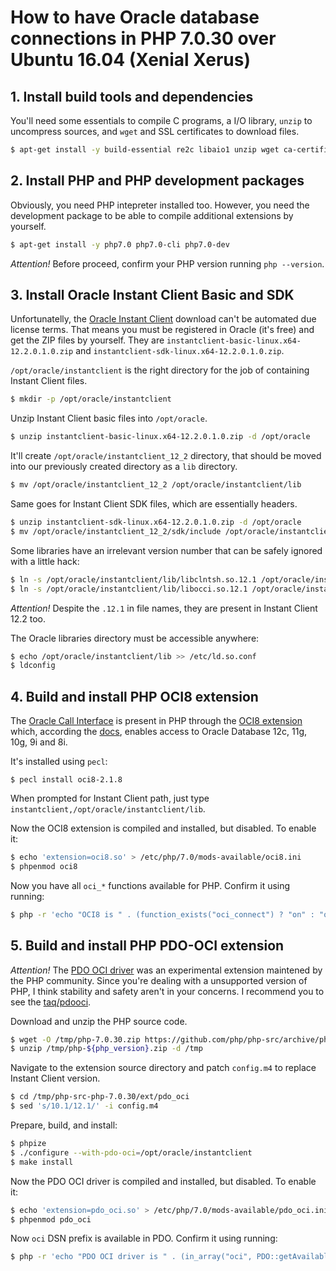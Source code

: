 # How to have Oracle database connections in PHP 7.0.30 over Ubuntu 16.04 (Xenial Xerus)

## 1. Install build tools and dependencies

You'll need some essentials to compile C programs, a I/O library, `unzip` to uncompress sources, and `wget` and SSL
certificates to download files.

```sh
$ apt-get install -y build-essential re2c libaio1 unzip wget ca-certificates
```

## 2. Install PHP and PHP development packages

Obviously, you need PHP intepreter installed too. However, you need the development package to be able to compile
additional extensions by yourself.

```sh
$ apt-get install -y php7.0 php7.0-cli php7.0-dev
```

*Attention!* Before proceed, confirm your PHP version running `php --version`.

## 3. Install Oracle Instant Client Basic and SDK

Unfortunatelly, the [Oracle Instant Client](http://www.oracle.com/technetwork/database/features/instant-client/)
download can't be automated due license terms. That means you must be registered in Oracle (it's free) and get the ZIP
files by yourself. They are `instantclient-basic-linux.x64-12.2.0.1.0.zip` and
`instantclient-sdk-linux.x64-12.2.0.1.0.zip`.

`/opt/oracle/instantclient` is the right directory for the job of containing Instant Client files.

```sh
$ mkdir -p /opt/oracle/instantclient
```

Unzip Instant Client basic files into `/opt/oracle`.

```sh
$ unzip instantclient-basic-linux.x64-12.2.0.1.0.zip -d /opt/oracle
```

It'll create `/opt/oracle/instantclient_12_2` directory, that should be moved into our previously created directory as a
`lib` directory.

```sh
$ mv /opt/oracle/instantclient_12_2 /opt/oracle/instantclient/lib
```

Same goes for Instant Client SDK files, which are essentially headers.

```sh
$ unzip instantclient-sdk-linux.x64-12.2.0.1.0.zip -d /opt/oracle
$ mv /opt/oracle/instantclient_12_2/sdk/include /opt/oracle/instantclient/include
```

Some libraries have an irrelevant version number that can be safely ignored with a little hack:

```sh
$ ln -s /opt/oracle/instantclient/lib/libclntsh.so.12.1 /opt/oracle/instantclient/lib/libclntsh.so
$ ln -s /opt/oracle/instantclient/lib/libocci.so.12.1 /opt/oracle/instantclient/lib/libocci.so
```

*Attention!* Despite the `.12.1` in file names, they are present in Instant Client 12.2 too.

The Oracle libraries directory must be accessible anywhere:

```sh
$ echo /opt/oracle/instantclient/lib >> /etc/ld.so.conf
$ ldconfig
```

## 4. Build and install PHP OCI8 extension

The [Oracle Call Interface](http://www.oracle.com/technetwork/database/features/oci/index-090945.html) is present in PHP
through the [OCI8 extension](https://pecl.php.net/package/oci8) which, according the
[docs](http://php.net/manual/en/intro.oci8.php), enables access to Oracle Database 12c, 11g, 10g, 9i and 8i.

It's installed using `pecl`:

```
$ pecl install oci8-2.1.8
```

When prompted for Instant Client path, just type `instantclient,/opt/oracle/instantclient/lib`.

Now the OCI8 extension is compiled and installed, but disabled. To enable it:

```sh
$ echo 'extension=oci8.so' > /etc/php/7.0/mods-available/oci8.ini
$ phpenmod oci8
```

Now you have all `oci_*` functions available for PHP. Confirm it using running:

```sh
$ php -r 'echo "OCI8 is " . (function_exists("oci_connect") ? "on" : "off") . "\n";'
```

## 5. Build and install PHP PDO-OCI extension

*Attention!* The [PDO OCI driver](http://php.net/pdo_oci) was an experimental extension maintened by the PHP community.
Since you're dealing with a unsupported version of PHP, I think stability and safety aren't in your concerns.
I recommend you to see the [taq/pdooci](https://github.com/taq/pdooci).

Download and unzip the PHP source code.

```sh
$ wget -O /tmp/php-7.0.30.zip https://github.com/php/php-src/archive/php-7.0.30.zip
$ unzip /tmp/php-${php_version}.zip -d /tmp
```

Navigate to the extension source directory and patch `config.m4` to replace Instant Client version.

```sh
$ cd /tmp/php-src-php-7.0.30/ext/pdo_oci
$ sed 's/10.1/12.1/' -i config.m4
```

Prepare, build, and install:

```sh
$ phpize
$ ./configure --with-pdo-oci=/opt/oracle/instantclient
$ make install
```

Now the PDO OCI driver is compiled and installed, but disabled. To enable it:

```sh
$ echo 'extension=pdo_oci.so' > /etc/php/7.0/mods-available/pdo_oci.ini
$ phpenmod pdo_oci
```

Now `oci` DSN prefix is available in PDO. Confirm it using running:

```sh
$ php -r 'echo "PDO OCI driver is " . (in_array("oci", PDO::getAvailableDrivers()) ? "on" : "off") . "\n";'
```
